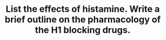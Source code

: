---
title: "List the effects of histamine. Write a brief outline on the pharmacology of the H1 blocking drugs."
entityType: SAQ
exam: PEX
college: ANZCA
year: 2004
sitting: B
question: 03
passRate: 26
EC_expectedDomains:
- "The first part of the question asked for a list of effects."
- "Less than half the candidates produced a minimal list that included bronchoconstriction, vasodilatation, increased vascular permeability, acid secretion and one central nervous system effect."
- "The second part of the question was also handled poorly, with a significant number of candidates leaving it unanswered, discussing H2 blocking drugs, or other drugs that were not antihistamines."
- "it was necessary to include other examples. Specific H1 blockers are relatively new and used mainly for the management of allergic conditions. Older antihistamines are not specific, have more diverse indications, and often have a number of side effects."
EC_extraCredit:
- "Better answers were able to ascribe the correct receptor subtypes to a comprehensive list, and also include the effects of histamine at a cellular level."
EC_errorsCommon:
- "It was not productive to write notes on the chemistry or distribution of histamine, or discuss its role in anaphylaxis."
- "Some candidates wrote about only one antihistamine, but because the H1blockers are a diverse group"
- "Although several uses were often listed for H1 blockers, it was important to match these with an appropriate drug because not every antihistamine is appropriate for every indication."
---